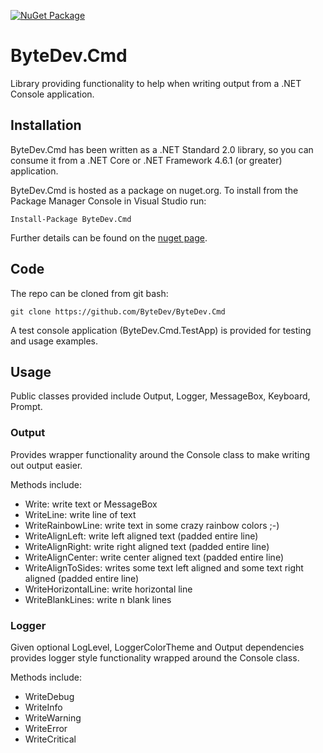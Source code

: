 ﻿[![NuGet Package](https://img.shields.io/nuget/v/ByteDev.Cmd.svg)](https://www.nuget.org/packages/ByteDev.Cmd)

# ByteDev.Cmd

Library providing functionality to help when writing output from a .NET Console application.

## Installation

ByteDev.Cmd has been written as a .NET Standard 2.0 library, so you can consume it from a .NET Core or .NET Framework 4.6.1 (or greater) application.

ByteDev.Cmd is hosted as a package on nuget.org.  To install from the Package Manager Console in Visual Studio run:

`Install-Package ByteDev.Cmd`

Further details can be found on the [nuget page](https://www.nuget.org/packages/ByteDev.Cmd/).

## Code

The repo can be cloned from git bash:

`git clone https://github.com/ByteDev/ByteDev.Cmd`

A test console application (ByteDev.Cmd.TestApp) is provided for testing and usage examples.

## Usage

Public classes provided include Output, Logger, MessageBox, Keyboard, Prompt.

### Output

Provides wrapper functionality around the Console class to make writing out output easier.

Methods include:
- Write: write text or MessageBox
- WriteLine: write line of text
- WriteRainbowLine: write text in some crazy rainbow colors ;-)
- WriteAlignLeft: write left aligned text (padded entire line)
- WriteAlignRight: write right aligned text (padded entire line)
- WriteAlignCenter: write center aligned text (padded entire line)
- WriteAlignToSides: writes some text left aligned and some text right aligned (padded entire line)
- WriteHorizontalLine: write horizontal line 
- WriteBlankLines: write n blank lines

### Logger

Given optional LogLevel, LoggerColorTheme and Output dependencies provides logger style functionality wrapped around the Console class.

Methods include:
- WriteDebug
- WriteInfo
- WriteWarning
- WriteError
- WriteCritical
